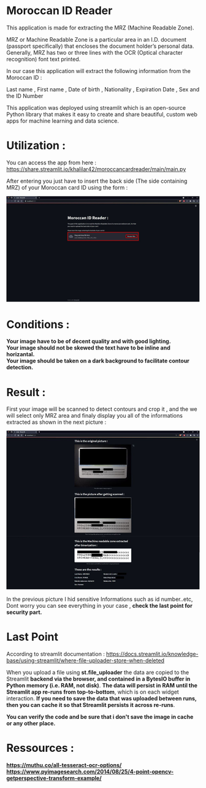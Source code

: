 # Moroccan ID Reader

This application is made for extracting the MRZ (Machine Readable Zone).

MRZ or Machine Readable Zone is a particular area in an I.D. document (passport specifically) that encloses the document holder’s personal data. Generally, MRZ has two or three lines with the OCR (Optical character recognition) font text printed.

In our case this application will extract the following information from the Moroccan ID :

Last name , First name , Date of birth , Nationality , Expiration Date , Sex and the ID Number

This application was deployed using streamlit which is an open-source Python library that makes it easy to create and share beautiful, custom web apps for machine learning and data science.

# Utilization :

You can access the app from here : https://share.streamlit.io/khalilar42/moroccancardreader/main/main.py

After entering you just have to insert the back side (The side containing MRZ) of your Moroccan card ID using the form : 

![This the home page](home.jpg)

# Conditions :

**Your image have to be of decent quality and with good lighting.**
</br>
**Your image should not be skewed the text have to be inline and horizantal.**
</br>
**Your image should be taken on a dark background to facilitate contour detection.**

# Result :

First your image will be scanned to detect contours and crop it , and the we will select only MRZ area and finaly display you all of the informations extracted as shown in the next picture : 

![Execution example](test.jpg)

In the previous picture I hid sensitive Informations such as id number..etc, Dont worry you can see everything in your case , **check the last point for security part.**

# Last Point

According to streamlit documentation : https://docs.streamlit.io/knowledge-base/using-streamlit/where-file-uploader-store-when-deleted

When you upload a file using **st.file_uploader** the data are copied to the Streamlit **backend via the browser, and contained in a BytesIO buffer in Python memory (i.e. RAM, not disk)**. **The data will persist in RAM until the Streamlit app re-runs from top-to-bottom**, which is on each widget interaction. **If you need to save the data that was uploaded between runs, then you can cache it so that Streamlit persists it across re-runs**.

**You can verify the code and be sure that i don't save the image in cache or any other place.**

# Ressources :

**https://muthu.co/all-tesseract-ocr-options/**
</br>
**https://www.pyimagesearch.com/2014/08/25/4-point-opencv-getperspective-transform-example/**
